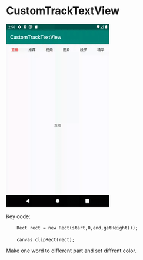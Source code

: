 # CustomTrackTextView

![image](https://github.com/carlcarl001001/CustomTrackTextView/blob/master/result.gif)

Key code:

        Rect rect = new Rect(start,0,end,getHeight());
        
        canvas.clipRect(rect);
        
Make one word to different part and set diffrent color.
